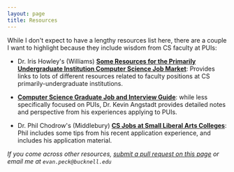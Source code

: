 ```yaml
---
layout: page
title: Resources
---
```

<link rel="stylesheet" href="cspui.css">

While I don't expect to have a lengthy resources list here, there are a couple I want to highlight because they include wisdom from CS faculty at PUIs:

- Dr. Iris Howley's (Williams) [**Some Resources for the Primarily Undergraduate Institution Computer Science Job Market**](https://docs.google.com/document/d/1JGyp7_NJKDAjCpsm8Z5_lty0P76jk3bhPPMdQJaF0nw/edit?usp=sharing): Provides links to lots of different resources related to faculty positions at CS primarily-undergraduate institutions. 

- [**Computer Science Graduate Job and Interview Guide**](https://csguides.github.io/grad-job-guide/): while less specifically focused on PUIs, Dr. Kevin Angstadt provides detailed notes and perspective from his experiences applying to PUIs. 

- Dr. Phil Chodrow's (Middlebury) [**CS Jobs at Small Liberal Arts Colleges**](https://www.philchodrow.com/job_app.html): Phil includes some tips from his recent application experience, and includes his application material. 


_If you come across other resources, [submit a pull request on this page](https://github.com/cs-pui/cs-pui.github.io/blob/master/resources.md) or email me at `evan.peck@bucknell.edu`_

